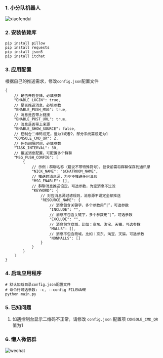 ### 1. 小分队机器人
![xiaofendui](http://wx3.sinaimg.cn/large/800facaagy1g6b1t5p40hj20jy0c4jry.jpg)

### 2. 安装依赖库
```
pip install pillow
pip install requests
pip install json5
pip install itchat
```

### 3. 应用配置
根据自己的推送需求，修改``config.json``配置文件
```
{  
    // 是否开启登陆，必填参数
    "ENABLE_LOGIN": true,
    // 是否推送消息，必填参数
    "ENABLE_PUSH_MSG": true,
    // 消息是否带上链接
    "ENABLE_POST_URL": true,
    // 消息是否带上来源
    "ENABLE_SHOW_SOURCE": false,
    // 控制台二维码设定，值为1或者2，部分系统需设定为1
    "CONSOLE_CMD_QR": 2,
    // 任务间隔时间，必填参数
    "TASK_INTERVAL": 30,
    // 推送消息配置，可配置多个群聊
    "MSG_PUSH_CONFIG": [
        {
            // 示例：群聊名称（建议不带特殊符号），登录前需将群聊保存到通讯录
            "NICK_NAME": "$CHATROOM_NAME",
            // 推送的消息源，为空不推送任何消息
            "MSG_ENABLE": [],
            // 群聊消息推送设定，可选参数，为空消息不过滤
            "KEYWORD": {
                // 对应消息源过滤规则，消息源不设定全部推送
                "RESOURCE_NAME": {
                    // 消息包含关键字，多个参数用“|”，可选参数
                    "INCLUDE": "",
                    // 消息不包含关键字，多个参数用“|”，可选参数
                    "EXCLUDE": "",
                    // 消息包含商城，比如：京东、淘宝、天猫，可选参数
                    "MALLS": [],
                    // 消息不包含商城，比如：京东、淘宝、天猫，可选参数
                    "NONMALLS": []
                }
            }
        }
    ]
}
```

### 4. 启动应用程序
```
# 默认加载目录config.json配置文件
# 命令行可选参数: -c, --config FILENAME
python main.py
```

### 5. 已知问题
1. 如遇控制台显示二维码不正常，请修改 ``config.json`` 配置项 ``CONSOLE_CMD_QR`` 值为1

### 6. 懒人微信群
![wechat](http://wx1.sinaimg.cn/large/800facaagy1g67r5irl91j217y0u0tem.jpg)
